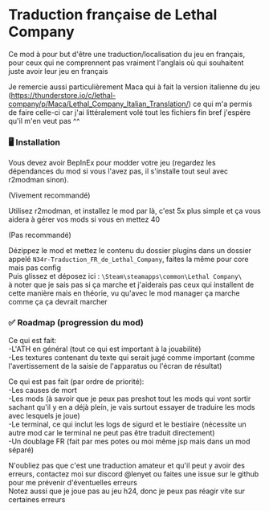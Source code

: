 # Traduction française de Lethal Company

Ce mod à pour but d'être une traduction/localisation du jeu en français, pour ceux qui ne comprennent pas vraiment l'anglais où qui souhaitent juste avoir leur jeu en français

Je remercie aussi particulièrement Maca qui à fait la version italienne du jeu (https://thunderstore.io/c/lethal-company/p/Maca/Lethal_Company_Italian_Translation/) ce qui m'a permis de faire celle-ci car j'ai littéralement volé tout les fichiers fin bref j'espère qu'il m'en veut pas ^^

### 🖥️ Installation

Vous devez avoir BepInEx pour modder votre jeu (regardez les dépendances du mod si vous l'avez pas, il s'installe tout seul avec r2modman sinon). 

(Vivement recommandé) 

Utilisez r2modman, et installez le mod par là, c'est 5x plus simple et ça vous aidera à gérer vos mods si vous en mettez 40 <br />

(Pas recommandé)

Dézippez le mod et mettez le contenu du dossier plugins dans un dossier appelé `N34r-Traduction_FR_de_Lethal_Company`, faites la même pour core mais pas config <br />
Puis glissez et déposez ici : `\Steam\steamapps\common\Lethal Company\` <br />
à noter que je sais pas si ça marche et j'aiderais pas ceux qui installent de cette manière mais en théorie, vu qu'avec le mod manager ça marche comme ça ça devrait marcher <br />

### ✅ Roadmap (progression du mod)

Ce qui est fait: <br />
  -L'ATH en général (tout ce qui est important à la jouabilité)<br />
  -Les textures contenant du texte qui serait jugé comme important (comme l'avertissement de la saisie de l'apparatus ou l'écran de résultat) <br />

Ce qui est pas fait (par ordre de priorité):<br />
  -Les causes de mort<br />
  -Les mods (à savoir que je peux pas preshot tout les mods qui vont sortir sachant qu'il y en a déjà plein, je vais surtout essayer de traduire les mods avec lesquels je joue)<br />
  -Le terminal, ce qui inclut les logs de sigurd et le bestiaire (nécessite un autre mod car le terminal ne peut pas être traduit directement)<br />
  -Un doublage FR (fait par mes potes ou moi même jsp mais dans un mod séparé)<br />

N'oubliez pas que c'est une traduction amateur et qu'il peut y avoir des erreurs, contactez moi sur discord @lenyet ou faites une issue sur le github pour me prévenir d'éventuelles erreurs <br />
Notez aussi que je joue pas au jeu h24, donc je peux pas réagir vite sur certaines erreurs<br />
